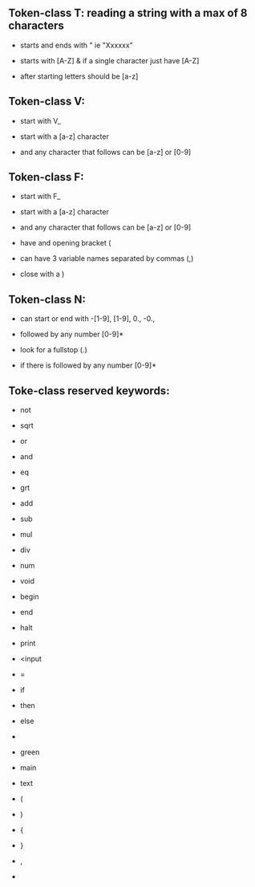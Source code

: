 ## Token-class T: reading a string with a max of 8 characters

- starts and ends with " ie "Xxxxxx"

- starts with [A-Z] & if a single character  just have [A-Z]

- after starting letters should be [a-z]

## Token-class V:

- start with V_

- start with a [a-z] character

- and any character that follows can be [a-z] or [0-9]

## Token-class F:

- start with F_

- start with a [a-z] character

- and any character that follows can be [a-z] or [0-9]

- have and opening bracket (

- can have 3 variable names separated by commas (,)

- close with a )

## Token-class N:

- can start or end with -[1-9], [1-9], 0., -0.,

- followed by any number [0-9]*

- look for a fullstop (.)

- if there is followed by any number [0-9]*

## Toke-class reserved keywords:

- not

- sqrt

- or

- and

- eq

- grt

- add

- sub

- mul

- div

- num

- void

- begin

- end

- halt

- print

- <input

- =

- if

- then

- else

- 

- green

- main

- text

- (

- )

- {

- }

- ,

- 

